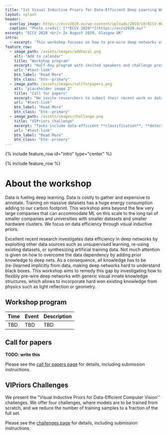 ```yaml
---
title: "1st Visual Inductive Priors for Data-Efficient Deep Learning Workshop"
layout: splash
header:
  overlay_image: https://eccv2020.eu/wp-content/uploads/2019/10/ECCV-HEADER-Main.jpg
  caption: "Photo credit: [**ECCV 2020**](https://eccv2020.eu)"
excerpt: "ECCV 2020 <br/> 2x August 2020, Glasgow UK"
intro:
  - excerpt: 'This workshop focuses on how to pre-wire deep networks with generic visual inductive innate knowledge structures, which allows to incorporate hard won existing generic knowledge from physics such as light reflection or geometry. Visual inductive priors are data efficient: What is built-in no longer has to be learned, saving valuable training data.'
feature_row:
  - image_path: /assets/images/addtocal.png
    alt: "Add to calendar"
    title: "Workshop program"
    excerpt: "Half-day program with invited speakers and challenge presentations."
    url: "#test-link"
    btn_label: "Read More"
    btn_class: "btn--primary"
  - image_path: /assets/images/callforpapers.png
    alt: "placeholder image 2"
    title: "Call for papers"
    excerpt: "We invite researchers to submit their recent work on data-efficient computer vision."
    url: "#test-link"
    btn_label: "Read More"
    btn_class: "btn--primary"
  - image_path: /assets/images/challenge.png
    title: "VIPriors challenge"
    excerpt: "Tasks include data-efficient **classification**, **detection**, **segmentation** and **action recognition**."
    url: "#test-link"
    btn_label: "Read More"
    btn_class: "btn--primary"
---
```


{% include feature_row id="intro" type="center" %}

{% include feature_row %}

# About the workshop

Data is fueling deep learning. Data is costly to gather and expensive to annotate. Training on massive datasets has a huge energy consumption adding to our carbon footprint. This workshop aims beyond the few very large companies that can accommodate ML on this scale to the long tail of smaller companies and universities with smaller datasets and smaller hardware clusters. We focus on data efficiency through visual inductive priors.

Excellent recent research investigates data efficiency in deep networks by exploiting other data sources such as unsupervised learning, re-using existing datasets, or synthesizing artificial training data. Not much attention is given on how to overcome the data dependency by adding prior knowledge to deep nets. As a consequence, all knowledge has to be (re-)learned implicitly from data, making deep networks hard to understand black boxes. This workshop aims to remedy this gap by investigating how to flexibly pre-wire deep networks with generic visual innate knowledge structures, which allows to incorporate hard won existing knowledge from physics such as light reflection or geometry.

## Workshop program

| Time | Event | Description |
|------|-------|-------------|
| TBD  | TBD   | TBD         |

## Call for papers

**TODO: write this**

Please see the [call for papers page](/call-for-papers) for details, including submission instructions.

## VIPriors Challenges

We present the "Visual Inductive Priors for Data-Efficient Computer Vision'' challenges. We offer four challenges, where models are to be trained from scratch, and we reduce the number of training samples to a fraction of the full set.

Please see the [challenges page](/challenges) for details, including submission instructions.

